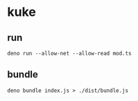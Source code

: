# kuke

## run

```
deno run --allow-net --allow-read mod.ts
```

## bundle

```
deno bundle index.js > ./dist/bundle.js
```
